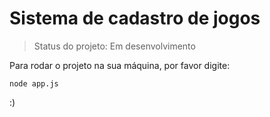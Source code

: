 <h1> Sistema de cadastro de jogos </h1>

> Status do projeto: Em desenvolvimento


Para rodar o projeto na sua máquina, por favor digite:

```
node app.js
```
:)